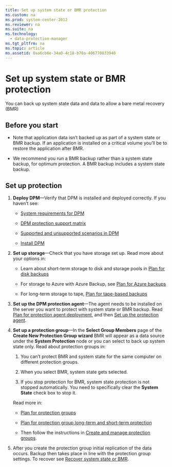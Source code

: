 ```yaml
---
title: Set up system state or BMR protection
ms.custom: na
ms.prod: system-center-2012
ms.reviewer: na
ms.suite: na
ms.technology: 
  - data-protection-manager
ms.tgt_pltfrm: na
ms.topic: article
ms.assetid: 0aa6cb6e-34a0-4c18-b70a-406770833940
---
```

# Set up system state or BMR protection
You can back up system state data and data to allow a bare metal recovery \(BMR\)

## Before you start

-   Note that application data isn’t backed up as part of a system state or BMR backup. If an application is installed on a critical volume you’ll be to restore the application after BMR.

-   We recommend you run a BMR backup rather than a system state backup, for optimum protection. A BMR backup includes a system state backup.

## Set up protection

1.  **Deploy DPM**—Verify that DPM is installed and deployed correctly. If you haven’t see:

    -   [System requirements for DPM](assetId:///179c6de2-77c7-4a3f-aaaf-8196dd185961)

    -   [DPM protection support matrix](assetId:///52bed83a-f484-4925-af77-377073737fc4)

    -   [Supported and unsupported scenarios in DPM](assetId:///3e0cd491-3757-4727-90db-eca0c3e6f7fc)

    -   [Install DPM](assetId:///d373e205-a09d-466a-bc43-9023d94c788f)

2.  **Set up storage**—Check that you have storage set up. Read more about your options in:

    -   Learn about short\-term storage to disk and storage pools in [Plan for disk backups](assetId:///8e0f8d8b-8ad9-4ce6-b803-ea5ae58f9a0d)

    -   For storage to Azure with Azure Backup, see [Plan for Azure backups](assetId:///6f34d58a-fd3c-4488-8ac3-3dc463dddaec)

    -   For long\-term storage to tape, [Plan for tape\-based backups](assetId:///d6fabe7f-3f0b-4086-b3b9-ba47ebb04645)

3.  **Set up the DPM protection agent**—The agent needs to be installed on the server you want to protect with system state or BMR backup. Read [Plan for protection agent deployment](assetId:///3ad6fd02-f511-4be5-9b5a-03e92409f59e), and then [Set up the protection agent](assetId:///93a339b5-1ace-4982-a280-5464004d4886).

4.  **Set up a protection group**—In the **Select Group Members** page of the **Create New Protection Group wizard** BMR will appear as a data source under the **System Protection** node or you can select to back up system state only. Read about protection groups in:

    1.  You can’t protect BMR and system state for the same computer on different protection groups.

    2.  When you select BMR, system state gets selected.

    3.  If you stop protection for BMR, system state protection is not stopped automatically. You need to specifically clear the **System State** check box to stop it.

    Read more in:

    -   [Plan for protection groups](assetId:///85cae9ee-0d7c-410a-b8c1-c62a9c4e2fb9)

    -   [Plan for protection group long\-term and short\-term protection](assetId:///f2df4e26-7911-4839-b4fe-e86567b32a6c)

    -   Then follow the instructions in [Create and manage protection groups](assetId:///2ce48037-9d6e-43a0-b3ac-cb3bb429dabd).

5.  After you create the protection group initial replication of the data occurs. Backup then takes place in line with the protection group settings. To recover see [Recover system state or BMR](../Topic/Recover-system-state-or-BMR.md).


